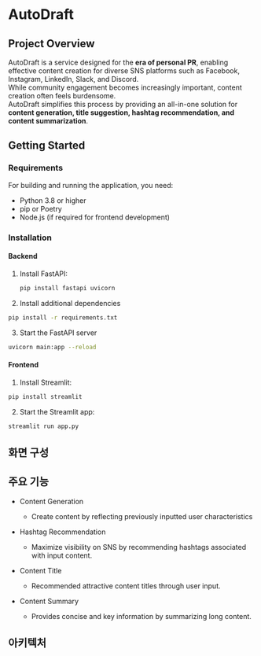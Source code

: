 # AutoDraft  

## Project Overview  
AutoDraft is a service designed for the **era of personal PR**, enabling effective content creation for diverse SNS platforms such as Facebook, Instagram, LinkedIn, Slack, and Discord.  
While community engagement becomes increasingly important, content creation often feels burdensome.  
AutoDraft simplifies this process by providing an all-in-one solution for **content generation, title suggestion, hashtag recommendation, and content summarization**.  

## Getting Started  

### Requirements  
For building and running the application, you need:  
- Python 3.8 or higher  
- pip or Poetry  
- Node.js (if required for frontend development)  

### Installation  

#### Backend  
1. Install FastAPI:  
   ```bash
   pip install fastapi uvicorn
    ```
2. Install additional dependencies
```bash
pip install -r requirements.txt
```
3. Start the FastAPI server
```bash
uvicorn main:app --reload
```
#### Frontend
1. Install Streamlit:
```bash
pip install streamlit
```
2. Start the Streamlit app:
```bash
streamlit run app.py
```
## 화면 구성
## 주요 기능
- Content Generation

    - Create content by reflecting previously inputted user characteristics
- Hashtag Recommendation

    - Maximize visibility on SNS by recommending hashtags associated with input content.
- Content Title

    - Recommended attractive content titles through user input.
- Content Summary

    - Provides concise and key information by summarizing long content.



## 아키텍처 
